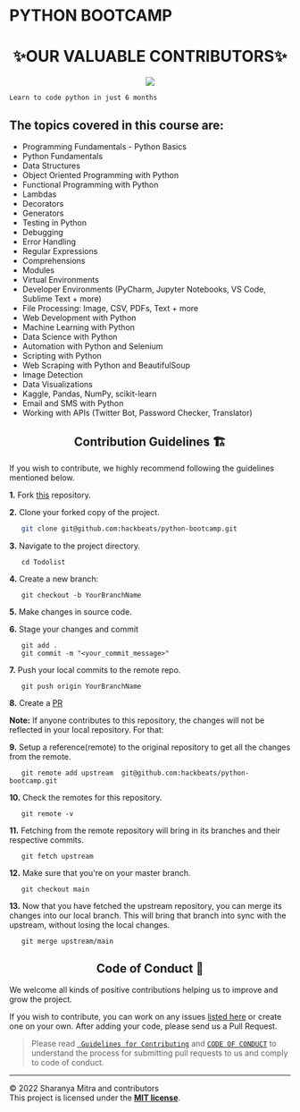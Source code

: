 # PYTHON BOOTCAMP

<h1 align=center> ✨OUR VALUABLE CONTRIBUTORS✨ </h1>
<p align="center">
<a href="https://github.com/ hackbeats/python-bootcamp/graphs/contributors">
  <img src="https://contrib.rocks/image?repo=hackbeats/python-bootcamp" />
</a>
</p>


 <p  align="center">
  
  ```Learn to code python in just 6 months```  
</p>

## The topics covered in this course are:

- Programming Fundamentals
- Python Basics
- Python Fundamentals
- Data Structures
- Object Oriented Programming with Python
- Functional Programming with Python
- Lambdas
- Decorators
- Generators
- Testing in Python
- Debugging
- Error Handling
- Regular Expressions
- Comprehensions
- Modules
- Virtual Environments
- Developer Environments (PyCharm, Jupyter Notebooks, VS Code, Sublime Text + more)
- File Processing: Image, CSV, PDFs, Text + more
- Web Development with Python
- Machine Learning with Python
- Data Science with Python
- Automation with Python and Selenium
- Scripting with Python
- Web Scraping with Python and BeautifulSoup
- Image Detection
- Data Visualizations
- Kaggle, Pandas, NumPy, scikit-learn
- Email and SMS with Python
- Working with APIs (Twitter Bot, Password Checker, Translator)



<h2 align="center"> Contribution Guidelines 🏗 </h2>

If you wish to contribute, we highly recommend following the guidelines mentioned below. 

**1.**  Fork [this](https://github.com/hackbeats/python-bootcamp) repository.

**2.**  Clone your forked copy of the project.

```bash
   git clone git@github.com:hackbeats/python-bootcamp.git
```

**3.** Navigate to the project directory.
```
   cd Todolist
```

**4.** Create a new branch:
```
   git checkout -b YourBranchName
```

**5.** Make changes in source code.

**6.** Stage your changes and commit

```
   git add .
   git commit -m "<your_commit_message>"
```

**7.** Push your local commits to the remote repo.

```
   git push origin YourBranchName
```

**8.** Create a [PR](https://help.github.com/en/github/collaborating-with-issues-and-pull-requests/creating-a-pull-request)

**Note:** If anyone contributes to this repository, the changes will not be reflected in your local repository. For that:

**9.** Setup a reference(remote) to the original repository to get all the changes from the remote.
```
   git remote add upstream  git@github.com:hackbeats/python-bootcamp.git
```

**10.** Check the remotes for this repository.
```
   git remote -v
```

**11.** Fetching from the remote repository will bring in its branches and their respective commits.
```
   git fetch upstream
```

**12.** Make sure that you're on your master branch.
```
   git checkout main
```

**13.** Now that you have fetched the upstream repository, you can merge its changes into our local branch. This will bring that branch into sync with the upstream, without losing the local changes.
```
   git merge upstream/main
```

<h2 align="center"> Code of Conduct 📜</h2>
	

We welcome all kinds of positive contributions helping us to improve and grow the project.

If you wish to contribute, you can work on any issues [listed here](https://github.com/hackbeats/python-bootcamp/issues) or create one on your own. After adding your code, please send us a Pull Request.

> Please read [` Guidelines for Contributing`](CONTRIBUTING.md) and [`CODE OF CONDUCT`](CODE_OF_CONDUCT.md) to understand the process for submitting pull requests to us and comply to code of conduct.
	


<hr>
	
© 2022 Sharanya Mitra and contributors\
This project is licensed under the [**MIT license**](https://github.com/Rick-mad-lab/python-bootcamp/blob/main/LICENSE).

